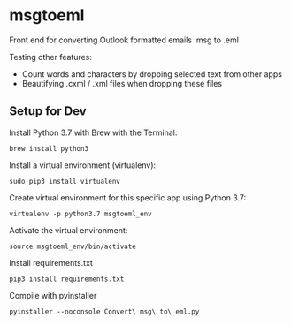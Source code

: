 # msgtoeml
Front end for converting Outlook formatted emails .msg to .eml

Testing other features:
- Count words and characters by dropping selected text from other apps
- Beautifying .cxml / .xml files when dropping these files

## Setup for Dev
Install Python 3.7 with Brew with the Terminal:

`brew install python3`

Install a virtual environment (virtualenv):

`sudo pip3 install virtualenv`

Create virtual environment for this specific app using Python 3.7:

`virtualenv -p python3.7 msgtoeml_env`

Activate the virtual environment:

`source msgtoeml_env/bin/activate`

Install requirements.txt

`pip3 install requirements.txt`

Compile with pyinstaller

`pyinstaller --noconsole Convert\ msg\ to\ eml.py`



